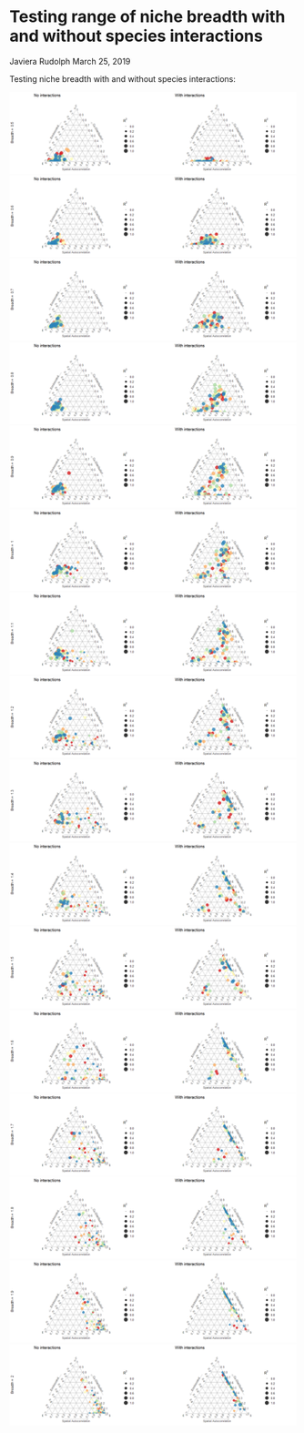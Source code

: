 Testing range of niche breadth with and without species interactions
================
Javiera Rudolph
March 25, 2019

Testing niche breadth with and without species interactions:

![](20190326_range_breadth_w_and_wo_interactions_files/figure-markdown_github/unnamed-chunk-2-1.png)![](20190326_range_breadth_w_and_wo_interactions_files/figure-markdown_github/unnamed-chunk-2-2.png)![](20190326_range_breadth_w_and_wo_interactions_files/figure-markdown_github/unnamed-chunk-2-3.png)![](20190326_range_breadth_w_and_wo_interactions_files/figure-markdown_github/unnamed-chunk-2-4.png)![](20190326_range_breadth_w_and_wo_interactions_files/figure-markdown_github/unnamed-chunk-2-5.png)![](20190326_range_breadth_w_and_wo_interactions_files/figure-markdown_github/unnamed-chunk-2-6.png)![](20190326_range_breadth_w_and_wo_interactions_files/figure-markdown_github/unnamed-chunk-2-7.png)![](20190326_range_breadth_w_and_wo_interactions_files/figure-markdown_github/unnamed-chunk-2-8.png)![](20190326_range_breadth_w_and_wo_interactions_files/figure-markdown_github/unnamed-chunk-2-9.png)![](20190326_range_breadth_w_and_wo_interactions_files/figure-markdown_github/unnamed-chunk-2-10.png)![](20190326_range_breadth_w_and_wo_interactions_files/figure-markdown_github/unnamed-chunk-2-11.png)![](20190326_range_breadth_w_and_wo_interactions_files/figure-markdown_github/unnamed-chunk-2-12.png)![](20190326_range_breadth_w_and_wo_interactions_files/figure-markdown_github/unnamed-chunk-2-13.png)![](20190326_range_breadth_w_and_wo_interactions_files/figure-markdown_github/unnamed-chunk-2-14.png)![](20190326_range_breadth_w_and_wo_interactions_files/figure-markdown_github/unnamed-chunk-2-15.png)![](20190326_range_breadth_w_and_wo_interactions_files/figure-markdown_github/unnamed-chunk-2-16.png)
